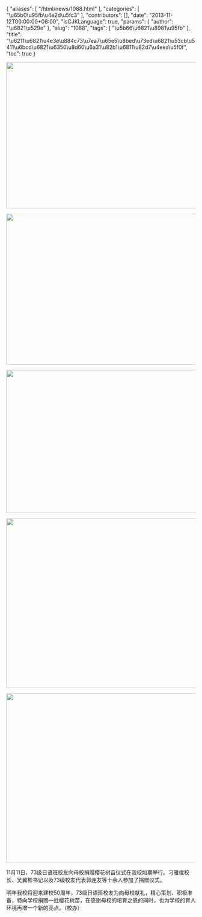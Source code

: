 {
    "aliases": [
        "/html/news/1088.html"
    ],
    "categories": [
        "\u65b0\u95fb\u4e2d\u5fc3"
    ],
    "contributors": [],
    "date": "2013-11-12T00:00:00+08:00",
    "isCJKLanguage": true,
    "params": {
        "author": "\u6821\u529e"
    },
    "slug": "1088",
    "tags": [
        "\u5b66\u6821\u8981\u95fb"
    ],
    "title": "\u6211\u6821\u4e3e\u884c73\u7ea7\u65e5\u8bed\u73ed\u6821\u53cb\u5411\u6bcd\u6821\u6350\u8d60\u6a31\u82b1\u6811\u82d7\u4eea\u5f0f",
    "toc": true
}


<img
    src="https://cdn.tfls.online/mirror/full/8ecf7da3ffb5081e1f36d8b1d6b84adc41d87d26.jpg"
    style="display:block;margin-left:auto;margin-right:auto;"
    decoding="async"
    fetchpriority="auto"
    loading="lazy"
    height="388"
    width="600"
/>





<img
    src="https://cdn.tfls.online/mirror/full/351e54a7ccefdeaea8ad439e67c947d9866e4586.jpg"
    style="display:block;margin-left:auto;margin-right:auto;"
    decoding="async"
    fetchpriority="auto"
    loading="lazy"
    height="400"
    width="600"
/>





<img
    src="https://cdn.tfls.online/mirror/full/cd9e2f594f18a6083be61356c170bf1d1291f3d7.jpg"
    style="display:block;margin-left:auto;margin-right:auto;"
    decoding="async"
    fetchpriority="auto"
    loading="lazy"
    height="379"
    width="600"
/>





<img
    src="https://cdn.tfls.online/mirror/full/cba4c7d59e80d5d23860194f19cd91474db44e13.jpg"
    style="display:block;margin-left:auto;margin-right:auto;"
    decoding="async"
    fetchpriority="auto"
    loading="lazy"
    height="450"
    width="600"
/>





<img
    src="https://cdn.tfls.online/mirror/full/e6be2d2fd0f915585c062662a39f11ce6fe74418.jpg"
    style="display:block;margin-left:auto;margin-right:auto;"
    decoding="async"
    fetchpriority="auto"
    loading="lazy"
    height="450"
    width="600"
/>




  





11月11日，73级日语班校友向母校捐赠樱花树苗仪式在我校如期举行。刁雅俊校长、吴翼彬书记以及73级校友代表郭连友等十余人参加了捐赠仪式。




明年我校将迎来建校50周年，73级日语班校友为向母校献礼，精心策划、积极准备，特向学校捐赠一批樱花树苗，在感谢母校的培育之恩的同时，也为学校的育人环境再增一个新的亮点。（校办）




  



